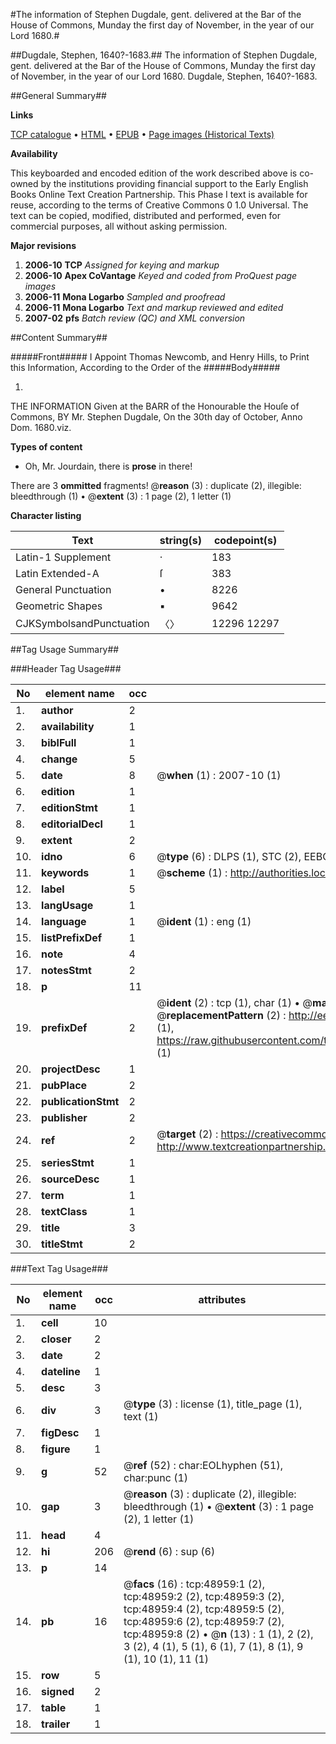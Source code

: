 #The information of Stephen Dugdale, gent. delivered at the Bar of the House of Commons, Munday the first day of November, in the year of our Lord 1680.#

##Dugdale, Stephen, 1640?-1683.##
The information of Stephen Dugdale, gent. delivered at the Bar of the House of Commons, Munday the first day of November, in the year of our Lord 1680.
Dugdale, Stephen, 1640?-1683.

##General Summary##

**Links**

[TCP catalogue](http://www.ota.ox.ac.uk/tcp/)  • 
[HTML](http://tei.it.ox.ac.uk/tcp/Texts-HTML/free/A36/A36787.html)  • 
[EPUB](http://tei.it.ox.ac.uk/tcp/Texts-EPUB/free/A36/A36787.epub) • 
[Page images (Historical Texts)](https://data.historicaltexts.jisc.ac.uk/view?pubId=eebo-11778772e&pageId=eebo-11778772e-48959-1)

**Availability**

This keyboarded and encoded edition of the
	       work described above is co-owned by the institutions
	       providing financial support to the Early English Books
	       Online Text Creation Partnership. This Phase I text is
	       available for reuse, according to the terms of Creative
	       Commons 0 1.0 Universal. The text can be copied,
	       modified, distributed and performed, even for
	       commercial purposes, all without asking permission.

**Major revisions**

1. __2006-10__ __TCP__ *Assigned for keying and markup*
1. __2006-10__ __Apex CoVantage__ *Keyed and coded from ProQuest page images*
1. __2006-11__ __Mona Logarbo__ *Sampled and proofread*
1. __2006-11__ __Mona Logarbo__ *Text and markup reviewed and edited*
1. __2007-02__ __pfs__ *Batch review (QC) and XML conversion*

##Content Summary##

#####Front#####
I Appoint Thomas Newcomb, and Henry Hills, to Print this Information, According to the Order of the 
#####Body#####

1. 
THE INFORMATION Given at the BARR of the Honourable the Houſe of Commons, BY Mr. Stephen Dugdale, On the 30th day of October, Anno Dom. 1680.viz.

**Types of content**

  * Oh, Mr. Jourdain, there is **prose** in there!

There are 3 **ommitted** fragments! 
 @__reason__ (3) : duplicate (2), illegible: bleedthrough (1)  •  @__extent__ (3) : 1 page (2), 1 letter (1)

**Character listing**


|Text|string(s)|codepoint(s)|
|---|---|---|
|Latin-1 Supplement|·|183|
|Latin Extended-A|ſ|383|
|General Punctuation|•|8226|
|Geometric Shapes|▪|9642|
|CJKSymbolsandPunctuation|〈〉|12296 12297|

##Tag Usage Summary##

###Header Tag Usage###

|No|element name|occ|attributes|
|---|---|---|---|
|1.|__author__|2||
|2.|__availability__|1||
|3.|__biblFull__|1||
|4.|__change__|5||
|5.|__date__|8| @__when__ (1) : 2007-10 (1)|
|6.|__edition__|1||
|7.|__editionStmt__|1||
|8.|__editorialDecl__|1||
|9.|__extent__|2||
|10.|__idno__|6| @__type__ (6) : DLPS (1), STC (2), EEBO-CITATION (1), OCLC (1), VID (1)|
|11.|__keywords__|1| @__scheme__ (1) : http://authorities.loc.gov/ (1)|
|12.|__label__|5||
|13.|__langUsage__|1||
|14.|__language__|1| @__ident__ (1) : eng (1)|
|15.|__listPrefixDef__|1||
|16.|__note__|4||
|17.|__notesStmt__|2||
|18.|__p__|11||
|19.|__prefixDef__|2| @__ident__ (2) : tcp (1), char (1)  •  @__matchPattern__ (2) : ([0-9\-]+):([0-9IVX]+) (1), (.+) (1)  •  @__replacementPattern__ (2) : http://eebo.chadwyck.com/downloadtiff?vid=$1&page=$2 (1), https://raw.githubusercontent.com/textcreationpartnership/Texts/master/tcpchars.xml#$1 (1)|
|20.|__projectDesc__|1||
|21.|__pubPlace__|2||
|22.|__publicationStmt__|2||
|23.|__publisher__|2||
|24.|__ref__|2| @__target__ (2) : https://creativecommons.org/publicdomain/zero/1.0/ (1), http://www.textcreationpartnership.org/docs/. (1)|
|25.|__seriesStmt__|1||
|26.|__sourceDesc__|1||
|27.|__term__|1||
|28.|__textClass__|1||
|29.|__title__|3||
|30.|__titleStmt__|2||


###Text Tag Usage###

|No|element name|occ|attributes|
|---|---|---|---|
|1.|__cell__|10||
|2.|__closer__|2||
|3.|__date__|2||
|4.|__dateline__|1||
|5.|__desc__|3||
|6.|__div__|3| @__type__ (3) : license (1), title_page (1), text (1)|
|7.|__figDesc__|1||
|8.|__figure__|1||
|9.|__g__|52| @__ref__ (52) : char:EOLhyphen (51), char:punc (1)|
|10.|__gap__|3| @__reason__ (3) : duplicate (2), illegible: bleedthrough (1)  •  @__extent__ (3) : 1 page (2), 1 letter (1)|
|11.|__head__|4||
|12.|__hi__|206| @__rend__ (6) : sup (6)|
|13.|__p__|14||
|14.|__pb__|16| @__facs__ (16) : tcp:48959:1 (2), tcp:48959:2 (2), tcp:48959:3 (2), tcp:48959:4 (2), tcp:48959:5 (2), tcp:48959:6 (2), tcp:48959:7 (2), tcp:48959:8 (2)  •  @__n__ (13) : 1 (1), 2 (2), 3 (2), 4 (1), 5 (1), 6 (1), 7 (1), 8 (1), 9 (1), 10 (1), 11 (1)|
|15.|__row__|5||
|16.|__signed__|2||
|17.|__table__|1||
|18.|__trailer__|1||

